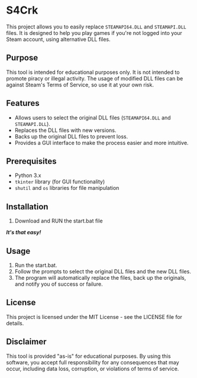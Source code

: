 # S4Crk

This project allows you to easily replace `STEAMAPI64.DLL` and `STEAMAPI.DLL` files. It is designed to help you play games if you're not logged into your Steam account, using alternative DLL files.

## Purpose

This tool is intended for educational purposes only. It is not intended to promote piracy or illegal activity. The usage of modified DLL files can be against Steam's Terms of Service, so use it at your own risk.

## Features

- Allows users to select the original DLL files (`STEAMAPI64.DLL` and `STEAMAPI.DLL`).
- Replaces the DLL files with new versions.
- Backs up the original DLL files to prevent loss.
- Provides a GUI interface to make the process easier and more intuitive.

## Prerequisites

- Python 3.x
- `tkinter` library (for GUI functionality)
- `shutil` and `os` libraries for file manipulation

## Installation

1. Download and RUN the start.bat file

***It's that easy!***

## Usage

1. Run the start.bat.
2. Follow the prompts to select the original DLL files and the new DLL files.
3. The program will automatically replace the files, back up the originals, and notify you of success or failure.

## License

This project is licensed under the MIT License - see the LICENSE file for details.

## Disclaimer

This tool is provided "as-is" for educational purposes. By using this software, you accept full responsibility for any consequences that may occur, including data loss, corruption, or violations of terms of service.
